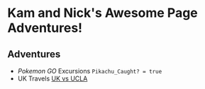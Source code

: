 # Kam and Nick's Awesome Page Adventures!

## **Adventures**
* *Pokemon GO* Excursions
	`Pikachu_Caught? = true`
* UK Travels
	[UK vs UCLA](http://espn.go.com/mens-college-basketball/boxscore?gameId=400593228)

	